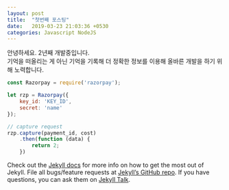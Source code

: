 ```yaml
---
layout: post
title:  "첫번째 포스팅"
date:   2019-03-23 21:03:36 +0530
categories: Javascript NodeJS
---
```

안녕하세요. 2년째 개발중입니다.  
기억을 떠올리는 게 아닌 기억을 기록해 더 정확한 정보를 이용해
올바른 개발을 하기 위해 노력합니다.

```javascript
const Razorpay = require('razorpay');

let rzp = Razorpay({
	key_id: 'KEY_ID',
	secret: 'name'
});

// capture request
rzp.capture(payment_id, cost)
	.then(function (data) {
		return 2;
	})
```

Check out the [Jekyll docs][jekyll-docs] for more info on how to get the most out of Jekyll. File all bugs/feature requests at [Jekyll’s GitHub repo][jekyll-gh]. If you have questions, you can ask them on [Jekyll Talk][jekyll-talk].

[jekyll-docs]: https://jekyllrb.com/docs/home
[jekyll-gh]:   https://github.com/jekyll/jekyll
[jekyll-talk]: https://talk.jekyllrb.com/

